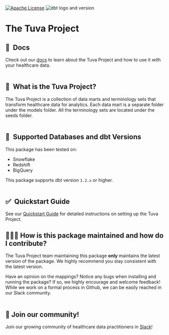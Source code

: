 [![Apache License](https://img.shields.io/badge/License-Apache%202.0-blue.svg)](https://opensource.org/licenses/Apache-2.0) ![dbt logo and version](https://img.shields.io/static/v1?logo=dbt&label=dbt-version&message=1.2.x&color=orange)
# The Tuva Project

## 🔗  Docs
Check out our [docs](https://thetuvaproject.com/) to learn about the Tuva Project and how to use it with your healthcare data.
<br/><br/>

## 🧰  What is the Tuva Project?

The Tuva Project is a collection of data marts and terminology sets that transform healthcare data for analytics.  Each data mart is a separate folder under the models folder.  All the terminology sets are located under the seeds folder.
<br/><br/>

## 🔌  Supported Databases and dbt Versions

This package has been tested on: 
- Snowflake
- Redshift
- BigQuery

This package supports dbt version `1.2.x` or higher.
<br/><br/>

## ✅  Quickstart Guide
See our [Quickstart Guide](https://thetuvaproject.com/quickstart) for detailed instructions on setting up the Tuva Project.

## 🙋🏻‍♀️ How is this package maintained and how do I contribute?

The Tuva Project team maintaining this package **only** maintains the latest version of the package. We highly recommend you stay consistent with the latest version.

Have an opinion on the mappings? Notice any bugs when installing and running the package? If so, we highly encourage and welcome feedback! While we work on a formal process in Github, we can be easily reached in our Slack community.
<br/><br/>

## 🤝 Join our community!

Join our growing community of healthcare data practitioners in [Slack](https://join.slack.com/t/thetuvaproject/shared_invite/zt-16iz61187-G522Mc2WGA2mHF57e0il0Q)!
